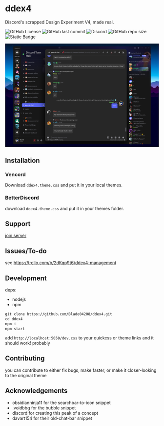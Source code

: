 
# ddex4

Discord's scrapped Design Experiment V4, made real.

![GitHub License](https://img.shields.io/github/license/blade04208/ddex4?style=flat-square)
 ![GitHub last commit](https://img.shields.io/github/last-commit/blade04208/ddex4?style=flat-square) ![Discord](https://img.shields.io/discord/1334998273437597767?style=flat-square&label=Discord) ![GitHub repo size](https://img.shields.io/github/repo-size/blade04208/ddex4?style=flat-square) ![Static Badge](https://img.shields.io/badge/skill-issue-red?style=flat-square)

![Thumbnail](/src/thumb.png)

## Installation

### Vencord

Download `ddex4.theme.css` and put it in your local themes.

   
### BetterDiscord

download `ddex4.theme.css` and put it in your themes folder.

## Support
[join server](https://discord.gg/KEcCnVuTV7)
    
## Issues/To-do

see https://trello.com/b/2dKqp9t6/ddex4-management

## Development
deps: 
- nodejs
- npm
```
git clone https://github.com/Blade04208/ddex4.git
cd ddex4
npm i
npm start
```
add `http://localhost:5050/dev.css` to your quickcss or theme links and it should work! probably
## Contributing

you can contribute to either fix bugs, make faster, or make it closer-looking to the original theme


## Acknowledgements

 - obsidianninja11 for the searchbar-to-icon snippet
 - .voidbbg for the bubble snippet
 - discord for creating this peak of a concept
 - davart154 for their old-chat-bar snippet

